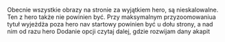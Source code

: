 Obecnie wszystkie obrazy na stronie za wyjątkiem hero, są nieskalowalne.
Ten z hero także nie powinien być.
Przy maksymalnym przyzoomowaniua tytuł wyjeżdża poza hero
nav startowy powinien być u dołu strony, a nad nim od razu hero
Dodanie opcji czytaj dalej, gdzie rozwijam dany akapit